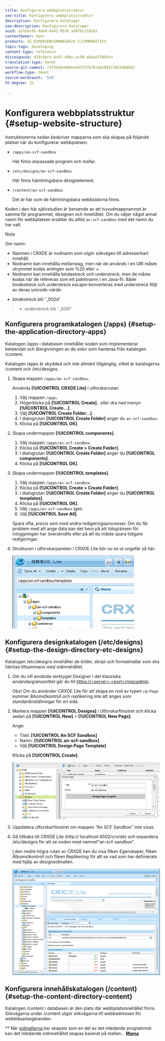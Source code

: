 ```yaml
---
title: Konfigurera webbplatsstruktur
seo-title: Konfigurera webbplatsstruktur
description: Konfigurera kataloger
seo-description: Konfigurera kataloger
uuid: a31edcd5-dab8-4a42-953b-1d076c2182b2
contentOwner: User
products: SG_EXPERIENCEMANAGER/6.5/COMMUNITIES
topic-tags: developing
content-type: reference
discoiquuid: d18c0ece-4c4f-499c-ac94-a9aaa7f883c4
translation-type: tm+mt
source-git-commit: f375b40c084ee363757b78c602091f38524b8b03
workflow-type: tm+mt
source-wordcount: '510'
ht-degree: 2%

---
```



# Konfigurera webbplatsstruktur {#setup-website-structure}

Instruktionerna nedan beskriver mapparna som ska skapas på följande platser när du konfigurerar webbplatsen:

* `/apps/an-scf-sandbox`

   Här finns anpassade program och mallar.

* `/etc/designs/an-scf-sandbox`

   Här finns hämtningsbara designelement.

* `/content/an-scf-sandbox`

   Det är här som de hämtningsbara webbsidorna finns.

Koden i den här självstudien är beroende av att huvudmappnamnet är samma för programmet, designen och innehållet. Om du väljer något annat namn för webbplatsen ersätter du alltid `an-scf-sandbox` med det namn du har valt.

>[!NOTE]
>
>Om namn:
>
>* Namnen i CRXDE är nodnamn som utgör sökvägen till adresserbart innehåll.
>* Nodnamn kan innehålla mellanslag, men när de används i en URI måste utrymmet kodas antingen som %20 eller +.
>* Nodnamn kan innehålla bindestreck och understreck, men de måste kodas när de refereras som ett paketnamn i en Java-fil. Både bindestreck och understreck escape-konverteras med understreck följt av deras unicode-värde:

   >
   >   
   * bindestreck blir &#39;_002d&#39;
   >   * understreck blir &#39;_005f&#39;


## Konfigurera programkatalogen (/apps) {#setup-the-application-directory-apps}

Katalogen /apps i databasen innehåller koden som implementerar beteendet och återgivningen av de sidor som hanteras från katalogen /content.

Katalogen /apps är skyddad och inte allmänt tillgänglig, vilket är katalogerna /content och /etc/designs.

1. Skapa mappen `/apps/an-scf-sandbox`.

   Använda **[!UICONTROL CRXDE Lite]** i utforskarrutan

   1. Välj mappen `/apps`.
   1. Högerklicka på **[!UICONTROL Create]**.. eller dra ned menyn **[!UICONTROL Create...]**.
   1. Välj **[!UICONTROL Create Folder...]**.
   1. I dialogrutan **[!UICONTROL Create Folder]** anger du `an-scf-sandbox`.
   1. Klicka på **[!UICONTROL OK]**.

1. Skapa undermappen **[!UICONTROL components]**.

   1. Välj mappen `/apps/an-scf-sandbox`.
   1. Klicka på **[!UICONTROL Create > Create Folder]**.
   1. I dialogrutan **[!UICONTROL Create Folder]** anger du **[!UICONTROL components]**.
   1. Klicka på **[!UICONTROL OK]**.

1. Skapa undermappen **[!UICONTROL templates]**.

   1. Välj mappen `/apps/an-scf-sandbox`.
   1. Klicka på **[!UICONTROL Create > Create Folder]**.
   1. I dialogrutan **[!UICONTROL Create Folder]** anger du **[!UICONTROL templates]**.
   1. Klicka på **[!UICONTROL OK]**.
   1. Välj `/apps/an-scf-sandbox` igen.
   1. Välj **[!UICONTROL Save All]**.

   Spara ofta, precis som med andra redigeringsprocesser. Om du får problem med att ange data kan det bero på att tidsgränsen för inloggningen har överskridits eller på att du måste spara tidigare redigeringar.

1. Strukturen i utforskarpanelen i CRXDE Lite bör nu se ut ungefär så här:

   ![crxde-template](assets/crxde-template.png)

## Konfigurera designkatalogen (/etc/designs) {#setup-the-design-directory-etc-designs}

Katalogen /etc/designs innehåller de bilder, skript och formatmallar som ska hämtas tillsammans med sidinnehållet.

1. Om du vill använda verktyget Designer i det klassiska användargränssnittet går du till [https://&lt;server>:&lt;port>/miscadmin](http://localhost:4502/miscadmin).

   Obs! Om du använder CRXDE Lite för att skapa en nod av typen `cq:Page` kommer åtkomstkontroll och replikering inte att anges som standardinställningar för en sida.

1. Markera mappen **[!UICONTROL Designs]** i Utforskarfönstret och klicka sedan på **[!UICONTROL New]** > **[!UICONTROL New Page]**.

   Ange:

   * Titel: **[!UICONTROL An SCF Sandbox]**
   * Namn: **[!UICONTROL an-scf-sandbox]**
   * Välj **[!UICONTROL Design Page Template]**

   Klicka på **[!UICONTROL Create]**.

   ![design-template](assets/design-template.png)

1. Uppdatera utforskarfönstret om mappen &quot;An SCF Sandbox&quot; inte visas.

1. Gå tillbaka till CRXDE Lite (http:// localhost:4502/crx/de) och expandera /etc/designs för att se noden med namnet&quot;an-scf-sandbox&quot;.

   I den nedre högra rutan av CRXDE kan du visa fliken Egenskaper, fliken Åtkomstkontroll och fliken Replikering för att se vad som har definierats med hjälp av designsidmallen.

   ![crxde-configure-template](assets/crxde-configure-template.png)

## Konfigurera innehållskatalogen (/content) {#setup-the-content-directory-content}

Katalogen /content i databasen är den plats där webbplatsinnehållet finns. Sökvägarna under /content utgör sökvägarna till webbadressen för webbläsarbegäranden.

** När  [sidmallarna ](initial-app.md#createthepagetemplate) har skapats som en del av det inledande programmet kan det inledande sidinnehållet skapas baserat på mallen...  [**Mama**](initial-app.md)
